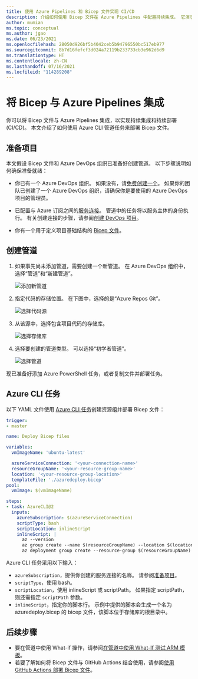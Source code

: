 ```yaml
---
title: 使用 Azure Pipelines 和 Bicep 文件实现 CI/CD
description: 介绍如何使用 Bicep 文件在 Azure Pipelines 中配置持续集成。 它演示如何使用 Azure CLI 任务来部署 Bicep 文件。
author: mumian
ms.topic: conceptual
ms.author: jgao
ms.date: 06/23/2021
ms.openlocfilehash: 28050d926bf5b4042ceb5b94796550bc517eb977
ms.sourcegitcommit: 8b7d16fefcf3d024a72119b233733cb3e962d6d9
ms.translationtype: HT
ms.contentlocale: zh-CN
ms.lasthandoff: 07/16/2021
ms.locfileid: "114289208"
---
```

# <a name="integrate-bicep-with-azure-pipelines"></a>将 Bicep 与 Azure Pipelines 集成

你可以将 Bicep 文件与 Azure Pipelines 集成，以实现持续集成和持续部署 (CI/CD)。 本文介绍了如何使用 Azure CLI 管道任务来部署 Bicep 文件。

## <a name="prepare-your-project"></a>准备项目

本文假设 Bicep 文件和 Azure DevOps 组织已准备好创建管道。 以下步骤说明如何确保准备就绪：

* 你已有一个 Azure DevOps 组织。 如果没有，请[免费创建一个](/azure/devops/pipelines/get-started/pipelines-sign-up)。 如果你的团队已创建了一个 Azure DevOps 组织，请确保你是要使用的 Azure DevOps 项目的管理员。

* 已配置与 Azure 订阅之间的[服务连接](/azure/devops/pipelines/library/connect-to-azure)。 管道中的任务将以服务主体的身份执行。 有关创建连接的步骤，请参阅[创建 DevOps 项目](../templates/deployment-tutorial-pipeline.md#create-a-devops-project)。

* 你有一个用于定义项目基础结构的 [Bicep 文件](./quickstart-create-bicep-use-visual-studio-code.md)。

## <a name="create-pipeline"></a>创建管道

1. 如果事先尚未添加管道，需要创建一个新管道。 在 Azure DevOps 组织中，选择“管道”和“新建管道”。 

   ![添加新管道](./media/add-template-to-azure-pipelines/new-pipeline.png)

1. 指定代码的存储位置。 在下图中，选择的是“Azure Repos Git”。

   ![选择代码源](./media/add-template-to-azure-pipelines/select-source.png)

1. 从该源中，选择包含项目代码的存储库。

   ![选择存储库](./media/add-template-to-azure-pipelines/select-repo.png)

1. 选择要创建的管道类型。 可以选择“初学者管道”。

   ![选择管道](./media/add-template-to-azure-pipelines/select-pipeline.png)

现已准备好添加 Azure PowerShell 任务，或者复制文件并部署任务。

## <a name="azure-cli-task"></a>Azure CLI 任务

以下 YAML 文件使用 [Azure CLI 任务](/azure/devops/pipelines/tasks/deploy/azure-cli)创建资源组并部署 Bicep 文件：

```yml
trigger:
- master

name: Deploy Bicep files

variables:
  vmImageName: 'ubuntu-latest'

  azureServiceConnection: '<your-connection-name>'
  resourceGroupName: '<your-resource-group-name>'
  location: '<your-resource-group-location>'
  templateFile: './azuredeploy.bicep'
pool:
  vmImage: $(vmImageName)

steps:
- task: AzureCLI@2
  inputs:
    azureSubscription: $(azureServiceConnection)
    scriptType: bash
    scriptLocation: inlineScript
    inlineScript: |
      az --version
      az group create --name $(resourceGroupName) --location $(location)
      az deployment group create --resource-group $(resourceGroupName) --template-file $(templateFile)
```

Azure CLI 任务采用以下输入：

* `azureSubscription`，提供你创建的服务连接的名称。  请参阅[准备项目](#prepare-your-project)。
* `scriptType`，使用 bash。
* `scriptLocation`，使用 inlineScript 或 scriptPath。 如果指定 scriptPath，则还需指定 `scriptPath` 参数。
* `inlineScript`，指定你的脚本行。  示例中提供的脚本会生成一个名为 azuredeploy.bicep 的 bicep 文件，该脚本位于存储库的根目录中。

## <a name="next-steps"></a>后续步骤

* 要在管道中使用 What-if 操作，请参阅[在管道中使用 What-If 测试 ARM 模板](https://4bes.nl/2021/03/06/test-arm-templates-with-what-if/)。
* 若要了解如何将 Bicep 文件与 GitHub Actions 结合使用，请参阅[使用 GitHub Actions 部署 Bicep 文件](./deploy-github-actions.md)。